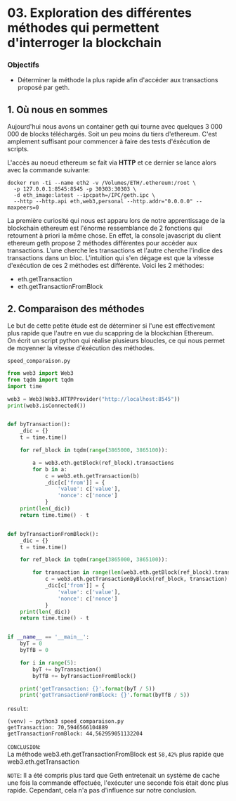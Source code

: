 
# 03. Exploration des différentes méthodes qui permettent d'interroger la blockchain

### Objectifs

- Déterminer la méthode la plus rapide afin d'accéder aux transactions proposé par geth.

## 1. Où nous en sommes

Aujourd'hui nous avons un container geth qui tourne avec quelques 3 000 000 de blocks téléchargés. 
Soit un peu moins du tiers d'ethereum. C'est amplement suffisant pour commencer à faire des tests d'éxécution de scripts.

L'accès au noeud ethereum se fait via **HTTP** et ce dernier se lance alors avec la commande suivante:
```shell script
docker run -ti --name eth2 -v /Volumes/ETH/.ethereum:/root \
  -p 127.0.0.1:8545:8545 -p 30303:30303 \
  -d eth_image:latest --ipcpath=/IPC/geth.ipc \
  --http --http.api eth,web3,personal --http.addr="0.0.0.0" --maxpeers=0
```

La première curiosité qui nous est apparu lors de notre apprentissage de la blockchain ethereum est l'énorme ressemblance
de 2 fonctions qui retournent à priori la même chose. En effet, la console javascript du client ethereum geth propose 2 
méthodes différentes pour accéder aux transactions. 
L'une cherche les transactions et l'autre cherche l'indice des transactions dans un bloc. L'intuition qui s'en dégage 
est que la vitesse d'exécution de ces 2 méthodes est différente. Voici les 2 méthodes:

- eth.getTransaction
- eth.getTransactionFromBlock

## 2. Comparaison des méthodes

Le but de cette petite étude est de déterminer si l'une est effectivement plus rapide que l'autre en vue du scappring
de la blockchian Ethereum.  
On écrit un script python qui réalise plusieurs bloucles, ce qui nous permet de moyenner la vitesse d'éxécution des méthodes.  


`speed_comparaison.py`
```python
from web3 import Web3
from tqdm import tqdm
import time

web3 = Web3(Web3.HTTPProvider("http://localhost:8545"))
print(web3.isConnected())


def byTransaction():
    _dic = {}
    t = time.time()

    for ref_block in tqdm(range(3865000, 3865100)):

        a = web3.eth.getBlock(ref_block).transactions
        for b in a:
            c = web3.eth.getTransaction(b)
            _dic[c['from']] = {
                'value': c['value'],
                'nonce': c['nonce']
            }
    print(len(_dic))
    return time.time() - t


def byTransactionFromBlock():
    _dic = {}
    t = time.time()

    for ref_block in tqdm(range(3865000, 3865100)):

        for transaction in range(len(web3.eth.getBlock(ref_block).transactions)):
            c = web3.eth.getTransactionByBlock(ref_block, transaction)
            _dic[c['from']] = {
                'value': c['value'],
                'nonce': c['nonce']
            }
    print(len(_dic))
    return time.time() - t


if __name__ == '__main__':
    byT = 0
    byTfB = 0

    for i in range(5):
        byT += byTransaction()
        byTfB += byTransactionFromBlock()

    print('getTransaction: {}'.format(byT / 5))
    print('getTransactionFromBlock: {}'.format(byTfB / 5))
```

`result`:
```shell script
(venv) ~ python3 speed_comparaison.py
getTransaction: 70,5946566104889
getTransactionFromBlock: 44,562959051132204
```

`CONCLUSION`:  
La méthode web3.eth.getTransactionFromBlock est `58,42%` plus rapide que web3.eth.getTransaction

`NOTE`: Il a été compris plus tard que Geth entretenait un système de cache une fois la commande effectuée, l'exécuter une seconde fois était donc plus rapide.
Cependant, cela n'a pas d'influence sur notre conclusion.
